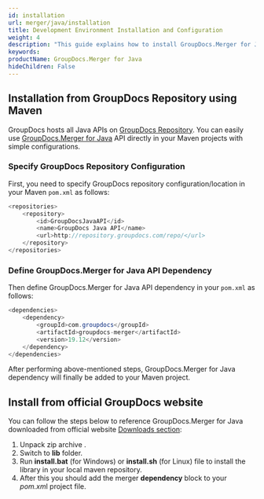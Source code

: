 ```yaml
---
id: installation
url: merger/java/installation
title: Development Environment Installation and Configuration
weight: 4
description: "This guide explains how to install GroupDocs.Merger for Java to your environment"
keywords: 
productName: GroupDocs.Merger for Java
hideChildren: False
---
```

## Installation from GroupDocs Repository using Maven

GroupDocs hosts all Java APIs on [GroupDocs Repository](https://repository.groupdocs.com/). You can easily use [GroupDocs.Merger for Java](https://repository.groupdocs.com/webapp/#/artifacts/browse/tree/General/repo/com/groupdocs/groupdocs-merger) API directly in your Maven projects with simple configurations.

### Specify GroupDocs Repository Configuration

First, you need to specify GroupDocs repository configuration/location in your Maven `pom.xml` as follows: 

```java
<repositories>
	<repository>
		<id>GroupDocsJavaAPI</id>
		<name>GroupDocs Java API</name>
		<url>http://repository.groupdocs.com/repo/</url>
	</repository>
</repositories>
```

### Define GroupDocs.Merger for Java API Dependency

Then define GroupDocs.Merger for Java API dependency in your `pom.xml` as follows:

```java
<dependencies>
    <dependency>
        <groupId>com.groupdocs</groupId>
        <artifactId>groupdocs-merger</artifactId>
        <version>19.12</version> 
    </dependency>
</dependencies>
```

After performing above-mentioned steps, GroupDocs.Merger for Java dependency will finally be added to your Maven project.

## Install from official GroupDocs website

You can follow the steps below to reference GroupDocs.Merger for Java downloaded from official website [Downloads section](https://downloads.groupdocs.com/merger/java):

1.  Unpack zip archive .
2.  Switch to **lib** folder.
3.  Run **install.bat** (for Windows) or **install.sh** (for Linux) file to install the library in your local maven repository.
4.  After this you should add the merger **dependency** block to your *pom.xm*l project file.

